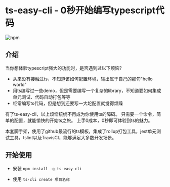# ts-easy-cli - 0秒开始编写typescript代码
![npm](https://img.shields.io/npm/v/ts-easy-cli)
## 介绍
当你想体验typescript强大的功能时，是否遇到过以下烦恼?
- 从来没有接触过ts，不知道该如何配置环境，输出属于自己的那句"hello world"
- 用ts编写过一些demo，但是需要编写一个复杂的library，不知道要如何集成单元测试、代码自动打包等等
- 经常编写ts代码，但是想到还要写一大坨配置就觉得烦躁

有了ts-easy-cli，以上烦恼统统不再成为你使用ts的障碍。
只需要一个命令，简单的配置，就能愉快的开始ts之旅。
上手0成本，0秒即可体验到ts的魅力。

本套脚手架，使用了github最流行的ts模板，集成了rollup打包工具，jest单元测试工具，tslint以及TravisCI，能够满足大多数开发场景。

## 开始使用
- 安装
`npm install -g ts-easy-cli`

- 使用
`ts-cli create 项目名称`
